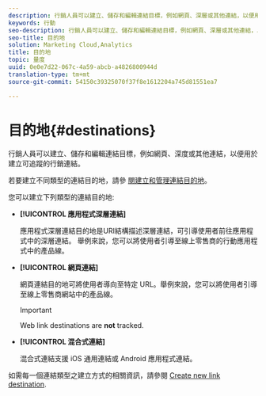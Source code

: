 ```yaml
---
description: 行銷人員可以建立、儲存和編輯連結目標，例如網頁、深層或其他連結，以便用於建立可追蹤的行銷連結。
keywords: 行動
seo-description: 行銷人員可以建立、儲存和編輯連結目標，例如網頁、深層或其他連結，以便用於建立可追蹤的行銷連結。
seo-title: 目的地
solution: Marketing Cloud,Analytics
title: 目的地
topic: 量度
uuid: 0e0e7d22-067c-4a59-abcb-a4826800944d
translation-type: tm+mt
source-git-commit: 54150c39325070f37f8e1612204a745d81551ea7

---
```



# 目的地{#destinations}

行銷人員可以建立、儲存和編輯連結目標，例如網頁、深度或其他連結，以便用於建立可追蹤的行銷連結。

若要建立不同類型的連結目的地，請參 [閱建立和管理連結目的地](/help/using/acquisition-main/c-manage-link-destinations/c-manage-link-destinations.md)。

您可以建立下列類型的連結目的地:

* **[!UICONTROL 應用程式深層連結]**

   應用程式深層連結目的地是URI結構描述深層連結，可引導使用者前往應用程式中的深層連結。 舉例來說，您可以將使用者引導至線上零售商的行動應用程式中的產品線。

* **[!UICONTROL 網頁連結]**

   網頁連結目的地可將使用者導向至特定 URL。舉例來說，您可以將使用者引導至線上零售商網站中的產品線。

   >[!IMPORTANT]
   >
   >Web link destinations are **not** tracked.

* **[!UICONTROL 混合式連結]**

   混合式連結支援 iOS 通用連結或 Android 應用程式連結。

如需每一個連結類型之建立方式的相關資訊，請參閱 [Create new link destination](/help/using/acquisition-main/c-manage-link-destinations/t-create-new-app-deep-link-destination.md).
